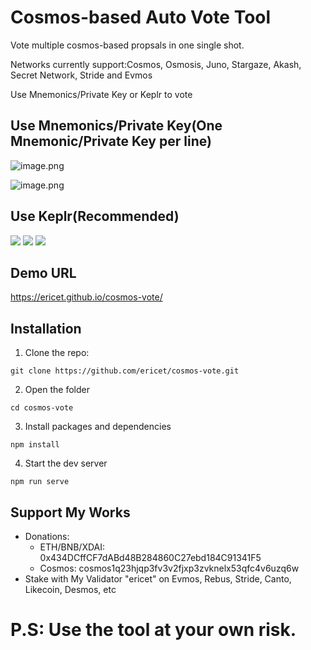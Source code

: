 # Cosmos-based Auto Vote Tool

Vote multiple cosmos-based propsals in one single shot. 

Networks currently support:Cosmos, Osmosis, Juno, Stargaze, Akash, Secret Network, Stride and Evmos

Use Mnemonics/Private Key or Keplr to vote


## Use Mnemonics/Private Key(One Mnemonic/Private Key per line)
![image.png](https://cdn.steemitimages.com/DQmUzyfRsbvZFEzFLV2fk1tggf9ZniuGKvbCn9vz4UXVX4p/image.png)

![image.png](https://cdn.steemitimages.com/DQmNicB6oz1QjZuCTtghBGBNhPbhKURSESWf3W4EV4LZBpR/image.png)

## Use Keplr(Recommended)
![](https://cdn.steemitimages.com/DQmRPHNiNaeTTLnThVEdvKyA2rC2t4DrjRrbzTMjZaqK8bx/image.png)
![](https://cdn.steemitimages.com/DQmXQ65nC7eGETi2F6EAt13a4RyZy78gHoiHc8NeyRANdsC/image.png)
![](https://cdn.steemitimages.com/DQmZBpo3YXiDPro5aMDWPekRtin4ZagXmVYNM2oC5LjunmC/image.png)

## Demo URL
https://ericet.github.io/cosmos-vote/

## Installation
1. Clone the repo:

`git clone https://github.com/ericet/cosmos-vote.git`

2. Open the folder

`cd cosmos-vote`

3. Install packages and dependencies

`npm install`

4. Start the dev server

`npm run serve`

## Support My Works
* Donations:
  * ETH/BNB/XDAI: 0x434DCffCF7dABd48B284860C27ebd184C91341F5
  * Cosmos: cosmos1q23hjqp3fv3v2fjxp3zvknelx53qfc4v6uzq6w
* Stake with My Validator "ericet" on Evmos, Rebus, Stride, Canto, Likecoin, Desmos, etc

# P.S: Use the tool at your own risk. 



